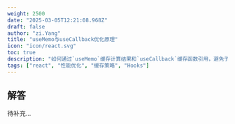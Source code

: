 ```yaml
---
weight: 2500
date: "2025-03-05T12:21:08.968Z"
draft: false
author: "zi.Yang"
title: "useMemo与useCallback优化原理"
icon: "icon/react.svg"
toc: true
description: "如何通过`useMemo`缓存计算结果和`useCallback`缓存函数引用，避免子组件不必要的重新渲染？请结合依赖项数组说明其性能优化条件？"
tags: ["react", "性能优化", "缓存策略", "Hooks"]
---
```


## 解答

待补充...
